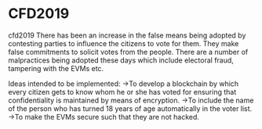 # CFD2019
cfd2019
There has been an increase in the false means being adopted by contesting parties to influence the citizens to vote for them.
They make false commitments to solicit votes from the people.
There are a number of malpractices being adopted these days which include electoral fraud, tampering with the EVMs etc.


Ideas intended to be implemented:
->To develop a blockchain by which every citizen gets to know whom he or she has voted for ensuring that confidentiality is maintained by means of encryption.
->To include the name of the person who has turned 18 years of age automatically in the voter list.
->To make the EVMs secure such that they are not hacked.
